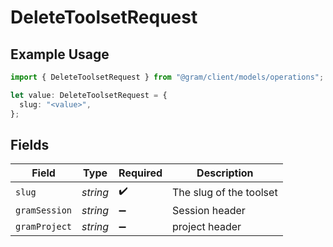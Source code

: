 # DeleteToolsetRequest

## Example Usage

```typescript
import { DeleteToolsetRequest } from "@gram/client/models/operations";

let value: DeleteToolsetRequest = {
  slug: "<value>",
};
```

## Fields

| Field                   | Type                    | Required                | Description             |
| ----------------------- | ----------------------- | ----------------------- | ----------------------- |
| `slug`                  | *string*                | :heavy_check_mark:      | The slug of the toolset |
| `gramSession`           | *string*                | :heavy_minus_sign:      | Session header          |
| `gramProject`           | *string*                | :heavy_minus_sign:      | project header          |